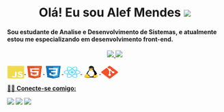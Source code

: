 <h1 align="center">
 Olá! Eu sou Alef Mendes 
  <img src="https://media.giphy.com/media/hvRJCLFzcasrR4ia7z/giphy.gif" width="28">
</h1>

#### Sou estudante de Analise e Desenvolvimento de Sistemas, e atualmente estou me especializando em desenvolvimento front-end.

<div align="center">
  <a href="https://github.com/alefmends">
  <img height="160em" src="https://github-readme-stats.vercel.app/api?username=alefmends&show_icons=true&theme=algolia&include_all_commits=true&count_private=true"/>
  <img height="160em" src="https://github-readme-stats.vercel.app/api/top-langs/?username=alefmends&layout=compact&langs_count=7&theme=dark"/>
</div>

  <div style="display: inline_block"><br>
    <img align="center" alt="Alef-Js" height="30" width="40" src="https://raw.githubusercontent.com/devicons/devicon/master/icons/javascript/javascript-plain.svg">
    <img align="center" alt="Alef-HTML" height="30" width="40" src="https://raw.githubusercontent.com/devicons/devicon/master/icons/html5/html5-original.svg">
    <img align="center" alt="Alef-CSS" height="30" width="40" src="https://raw.githubusercontent.com/devicons/devicon/master/icons/css3/css3-original.svg">
    <img align="center" alt="Alef-React" height="30" width="40" src="https://raw.githubusercontent.com/devicons/devicon/master/icons/react/react-original.svg">
    <img align="center" alt="Alef-Linux" height="30" width="40" src="https://raw.githubusercontent.com/devicons/devicon/master/icons/linux/linux-original.svg">
    <img align="center" alt="Alef-Git" height="30" width="40" src="https://raw.githubusercontent.com/devicons/devicon/master/icons/git/git-original.svg">

   🙋‍♂️ <b>Conecte-se comigo:</b>
  
  <div>
  <a href="https://www.instagram.com/alefmends/" target="_blank"><img src="https://img.shields.io/badge/-Instagram-%23E4405F?style=for-the-badge&logo=instagram&logoColor=white" target="_blank"></a>
  <a href = "mailto:contatoalefmendes@gmail.com"><img src="https://img.shields.io/badge/-Gmail-%23333?style=for-the-badge&logo=gmail&logoColor=white" target="_blank"></a>
  <a href="https://www.linkedin.com/in/alef-mendes-596a088b/" target="_blank"><img src="https://img.shields.io/badge/-LinkedIn-%230077B5?style=for-the-badge&logo=linkedin&logoColor=white" target="_blank"></a> 
</div>
